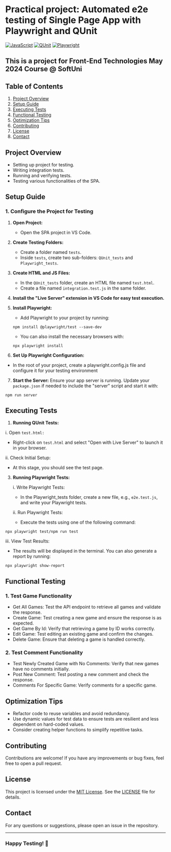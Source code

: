 # Practical project: Automated e2e testing of Single Page App with Playwright and QUnit
[![JavaScript](https://img.shields.io/badge/Made%20with-JavaScript-F7DF1E.svg)](https://developer.mozilla.org/en-US/docs/Web/JavaScript)
[![QUnit](https://img.shields.io/badge/tested%20with-QUnit-9C4CB4.svg)](https://qunitjs.com/)
[![Playwright](https://img.shields.io/badge/tested%20with-Playwright-6E40C9.svg)](https://playwright.dev/)

## This is a project for Front-End Technologies May 2024 Course @ SoftUni

## Table of Contents

1. [Project Overview](#project-overview)
2. [Setup Guide](#setup-guide)
3. [Executing Tests](#executing-tests)
4. [Functional Testing](#functional-testing)
5. [Optimization Tips](#optimization-tips)
6. [Contributing](#Contributing)
7. [License](#License)
8. [Contact](#Contact)

## Project Overview

- Setting up project for testing.
- Writing integration tests.
- Running and verifying tests.
- Testing various functionalities of the SPA.

## Setup Guide

### 1. Configure the Project for Testing

1. **Open Project:**
   - Open the SPA project in VS Code.

2. **Create Testing Folders:**
   - Create a folder named `tests`.
   - Inside `tests`, create two sub-folders: `QUnit_tests` and `Playwright_tests`.

3. **Create HTML and JS Files:**
   - In the `QUnit_tests` folder, create an HTML file named `test.html`.
   - Create a file named `integration.test.js` in the same folder.

4. **Install the "Live Server" extension in VS Code for easy test execution.**
   
5. **Install Playwright:**
   
   - Add Playwright to your project by running:
  
   ```
   npm install @playwright/test --save-dev
   ```
   
   - You can also install the necessary browsers with:
  
   ```
   npx playwright install
   ```

7. **Set Up Playwright Configuration:**
- In the root of your project, create a playwright.config.js file and configure it for your testing environment

7. **Start the Server:**
Ensure your app server is running. Update your `package.json` if needed to include the "server" script and start it with:

```
npm run server
```

## Executing Tests

1. **Running QUnit Tests:**
   
i. Open `test.html:`

   - Right-click on `test.html` and select "Open with Live Server" to launch it in your browser.
     
ii. Check Initial Setup:

   - At this stage, you should see the test page.
     
3. **Running Playwright Tests:**
   
    i. Write Playwright Tests:

   - In the Playwright_tests folder, create a new file, e.g., `e2e.test.js`, and write your Playwright tests.
     
   ii. Run Playwright Tests:

   - Execute the tests using one of the following command:
          
```
npx playwright test/npm run test
```

   iii. View Test Results:

   - The results will be displayed in the terminal. You can also generate a report by running:
   
```
npx playwright show-report
```

## Functional Testing

### 1. **Test Game Functionality**
   - Get All Games: Test the API endpoint to retrieve all games and validate the response.
   - Create Game: Test creating a new game and ensure the response is as expected.
   - Get Game By Id: Verify that retrieving a game by ID works correctly.
   - Edit Game: Test editing an existing game and confirm the changes.
   - Delete Game: Ensure that deleting a game is handled correctly.
     
### 2. **Test Comment Functionality**
   - Test Newly Created Game with No Comments: Verify that new games have no comments initially.
   - Post New Comment: Test posting a new comment and check the response.
   - Comments For Specific Game: Verify comments for a specific game.

## Optimization Tips

   - Refactor code to reuse variables and avoid redundancy.
   - Use dynamic values for test data to ensure tests are resilient and less dependent on hard-coded values.
   - Consider creating helper functions to simplify repetitive tasks.
     
## Contributing
Contributions are welcome! If you have any improvements or bug fixes, feel free to open a pull request.

## License
This project is licensed under the [MIT License](LICENSE). See the [LICENSE](LICENSE) file for details.

## Contact
For any questions or suggestions, please open an issue in the repository.

---
### Happy Testing! 🚀
